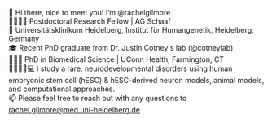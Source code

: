👋 Hi there, nice to meet you! I’m @rachelgilmore \
👩‍🔬👩‍💻 Postdoctoral Research Fellow | AG Schaaf \
📍 Universitätsklinikum Heidelberg, Institut für Humangenetik, Heidelberg, Germany \
🎓 Recent PhD graduate from Dr. Justin Cotney's lab (@cotneylab) \
👩🏼‍🎓 PhD in Biomedical Science | UConn Health, Farmington, CT \
🧠🧬🔬🧫💻 I study a rare, neurodevelopmental disorders using human embryonic stem cell (hESC) & hESC-derived neuron models, animal models, and computational approaches. \
📫 Please feel free to reach out with any questions to rachel.gilmore@med.uni-heidelberg.de


<!---
rachelgilmore/rachelgilmore is a ✨ special ✨ repository because its `README.md` (this file) appears on your GitHub profile.
You can click the Preview link to take a look at your changes.
--->
